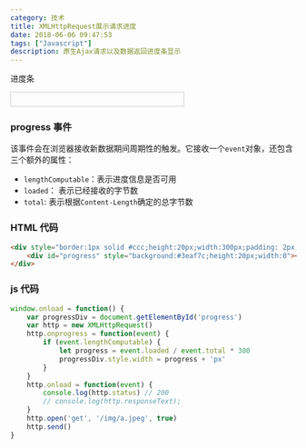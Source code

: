 ```yaml
---
category: 技术
title: XMLHttpRequest展示请求进度
date: 2018-06-06 09:47:53
tags: ["Javascript"]
description: 原生Ajax请求以及数据返回进度条显示
---
```


进度条

<div style="border:1px solid #ccc;height:20px;width:300px;padding: 2px;">
    <div id="progress" style="background:#3eaf7c;height:20px;width:0"></div>
</div>

<script>
export default {
    mounted() {
       window.onload = function() {
            var progressDiv = document.getElementById('progress')
            var http = new XMLHttpRequest()
            http.onprogress = function(event) {
                if (event.lengthComputable) {
                    let progress = event.loaded / event.total * 300
                    progressDiv.style.width = progress + 'px'
                }
            }
            http.onload = function(event) {
                console.log(http.status) // 200
                // console.log(http.responseText);
            }
            http.open('get', '/img/a.jpeg', true)
            http.send()
        }
    }
}
</script>

### progress 事件

该事件会在浏览器接收新数据期间周期性的触发。它接收一个`event`对象，还包含三个额外的属性：

*   `lengthComputable`：表示进度信息是否可用
*   `loaded`： 表示已经接收的字节数
*   `total`: 表示根据`Content-Length`确定的总字节数

### HTML 代码

```html
<div style="border:1px solid #ccc;height:20px;width:300px;padding: 2px;">
    <div id="progress" style="background:#3eaf7c;height:20px;width:0"></div>
</div>
```

### js 代码

```js
window.onload = function() {
    var progressDiv = document.getElementById('progress')
    var http = new XMLHttpRequest()
    http.onprogress = function(event) {
        if (event.lengthComputable) {
            let progress = event.loaded / event.total * 300
            progressDiv.style.width = progress + 'px'
        }
    }
    http.onload = function(event) {
        console.log(http.status) // 200
        // console.log(http.responseText);
    }
    http.open('get', '/img/a.jpeg', true)
    http.send()
}
```
